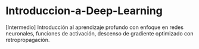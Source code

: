 # Introduccion-a-Deep-Learning
[Intermedio] Introducción al aprendizaje profundo con enfoque en redes neuronales, funciones de activación, descenso de gradiente optimizado con retropropagación.
